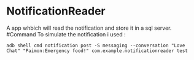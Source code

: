 # NotificationReader
A app whbich will read the notification and store it in a sql server.
#Command
To simulate the notification i used :

`adb shell cmd notification post -S messaging --conversation "Love Chat" "Paimon:Emergency food!" com.example.notificationreader test
`
